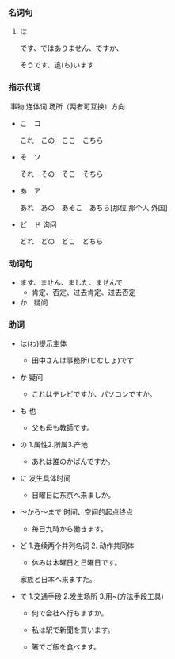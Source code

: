 ### 名词句

1. は

   です、ではありません、ですか、

   そうです、違(ち)います

### 指示代词

​		事物 连体词 场所（两者可互换）方向

- こ　コ　

  これ　この　ここ　こちら

- そ　ソ   

  それ　その　そこ　そちら

- あ　ア  

  あれ　あの　あそこ　あちら[那位 那个人 外国]

- ど　ド  询问

  どれ　どの　どこ　どちら

### 动词句

- ます、ません、ました、ませんで
  - 肯定、否定、过去肯定、过去否定
- か　疑问

### 助词

- は(わ)提示主体

  - 田中さんは事務所(じむしょ)です

- か 疑问

  - これはテレビですか、パソコンですか。

- も 也

  - 父も母も教師です。

- の 1.属性2.所属3.产地

  - あれは誰のかばんですか。

- に 发生具体时间

  - 日曜日に东京へ来ましか。

- 〜から〜まで 时间、空间的起点终点

  - 毎日九時から働きます。

- ど 1.连续两个并列名词 2. 动作共同体

  - 休みは木曜日と日曜日です。

  家族と日本へ来ますた。

- で 1.交通手段 2.发生场所 3.用~(方法手段工具)

  - 何で会社へ行ちますか。

  - 私は駅で新聞を買います。
  - 箸でご飯を食べます。

  